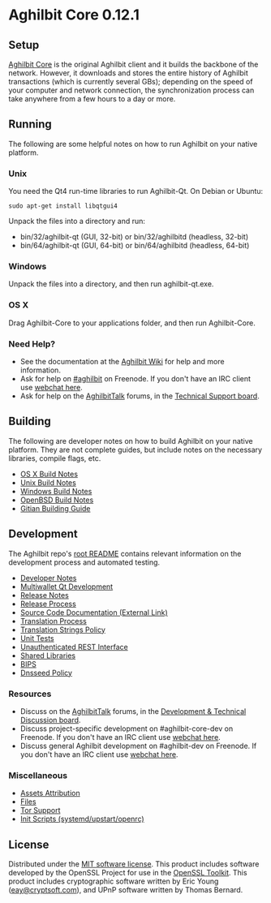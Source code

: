 Aghilbit Core 0.12.1
=====================

Setup
---------------------
[Aghilbit Core](http://aghilbit.org/en/download) is the original Aghilbit client and it builds the backbone of the network. However, it downloads and stores the entire history of Aghilbit transactions (which is currently several GBs); depending on the speed of your computer and network connection, the synchronization process can take anywhere from a few hours to a day or more.

Running
---------------------
The following are some helpful notes on how to run Aghilbit on your native platform.

### Unix

You need the Qt4 run-time libraries to run Aghilbit-Qt. On Debian or Ubuntu:

	sudo apt-get install libqtgui4

Unpack the files into a directory and run:

- bin/32/aghilbit-qt (GUI, 32-bit) or bin/32/aghilbitd (headless, 32-bit)
- bin/64/aghilbit-qt (GUI, 64-bit) or bin/64/aghilbitd (headless, 64-bit)



### Windows

Unpack the files into a directory, and then run aghilbit-qt.exe.

### OS X

Drag Aghilbit-Core to your applications folder, and then run Aghilbit-Core.

### Need Help?

* See the documentation at the [Aghilbit Wiki](https://en.aghilbit.it/wiki/Main_Page)
for help and more information.
* Ask for help on [#aghilbit](http://webchat.freenode.net?channels=aghilbit) on Freenode. If you don't have an IRC client use [webchat here](http://webchat.freenode.net?channels=aghilbit).
* Ask for help on the [AghilbitTalk](https://aghilbittalk.org/) forums, in the [Technical Support board](https://aghilbittalk.org/index.php?board=4.0).

Building
---------------------
The following are developer notes on how to build Aghilbit on your native platform. They are not complete guides, but include notes on the necessary libraries, compile flags, etc.

- [OS X Build Notes](build-osx.md)
- [Unix Build Notes](build-unix.md)
- [Windows Build Notes](build-windows.md)
- [OpenBSD Build Notes](build-openbsd.md)
- [Gitian Building Guide](gitian-building.md)

Development
---------------------
The Aghilbit repo's [root README](/README.md) contains relevant information on the development process and automated testing.

- [Developer Notes](developer-notes.md)
- [Multiwallet Qt Development](multiwallet-qt.md)
- [Release Notes](release-notes.md)
- [Release Process](release-process.md)
- [Source Code Documentation (External Link)](https://dev.visucore.com/aghilbit/doxygen/)
- [Translation Process](translation_process.md)
- [Translation Strings Policy](translation_strings_policy.md)
- [Unit Tests](unit-tests.md)
- [Unauthenticated REST Interface](REST-interface.md)
- [Shared Libraries](shared-libraries.md)
- [BIPS](bips.md)
- [Dnsseed Policy](dnsseed-policy.md)

### Resources
* Discuss on the [AghilbitTalk](https://aghilbittalk.org/) forums, in the [Development & Technical Discussion board](https://aghilbittalk.org/index.php?board=6.0).
* Discuss project-specific development on #aghilbit-core-dev on Freenode. If you don't have an IRC client use [webchat here](http://webchat.freenode.net/?channels=aghilbit-core-dev).
* Discuss general Aghilbit development on #aghilbit-dev on Freenode. If you don't have an IRC client use [webchat here](http://webchat.freenode.net/?channels=aghilbit-dev).

### Miscellaneous
- [Assets Attribution](assets-attribution.md)
- [Files](files.md)
- [Tor Support](tor.md)
- [Init Scripts (systemd/upstart/openrc)](init.md)

License
---------------------
Distributed under the [MIT software license](http://www.opensource.org/licenses/mit-license.php).
This product includes software developed by the OpenSSL Project for use in the [OpenSSL Toolkit](https://www.openssl.org/). This product includes
cryptographic software written by Eric Young ([eay@cryptsoft.com](mailto:eay@cryptsoft.com)), and UPnP software written by Thomas Bernard.
